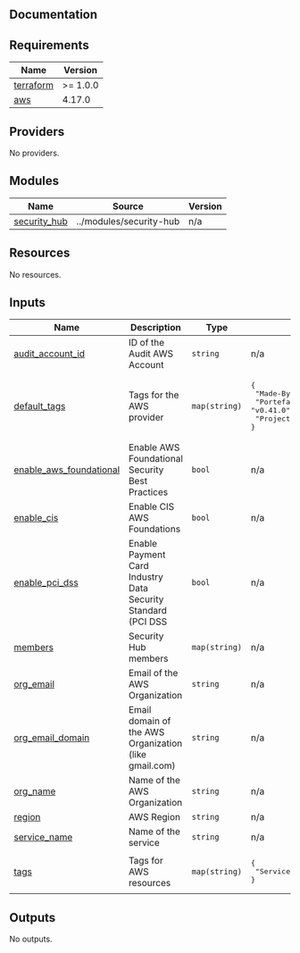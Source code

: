 ## Documentation

<!-- BEGINNING OF PRE-COMMIT-TERRAFORM DOCS HOOK -->
## Requirements

| Name | Version |
|------|---------|
| <a name="requirement_terraform"></a> [terraform](#requirement\_terraform) | >= 1.0.0 |
| <a name="requirement_aws"></a> [aws](#requirement\_aws) | 4.17.0 |

## Providers

No providers.

## Modules

| Name | Source | Version |
|------|--------|---------|
| <a name="module_security_hub"></a> [security\_hub](#module\_security\_hub) | ../modules/security-hub | n/a |

## Resources

No resources.

## Inputs

| Name | Description | Type | Default | Required |
|------|-------------|------|---------|:--------:|
| <a name="input_audit_account_id"></a> [audit\_account\_id](#input\_audit\_account\_id) | ID of the Audit AWS Account | `string` | n/a | yes |
| <a name="input_default_tags"></a> [default\_tags](#input\_default\_tags) | Tags for the AWS provider | `map(string)` | <pre>{<br>  "Made-By": "Terraform",<br>  "Portefaix-Version": "v0.41.0",<br>  "Project": "Portefaix"<br>}</pre> | no |
| <a name="input_enable_aws_foundational"></a> [enable\_aws\_foundational](#input\_enable\_aws\_foundational) | Enable AWS Foundational Security Best Practices | `bool` | n/a | yes |
| <a name="input_enable_cis"></a> [enable\_cis](#input\_enable\_cis) | Enable CIS AWS Foundations | `bool` | n/a | yes |
| <a name="input_enable_pci_dss"></a> [enable\_pci\_dss](#input\_enable\_pci\_dss) | Enable Payment Card Industry Data Security Standard (PCI DSS | `bool` | n/a | yes |
| <a name="input_members"></a> [members](#input\_members) | Security Hub members | `map(string)` | n/a | yes |
| <a name="input_org_email"></a> [org\_email](#input\_org\_email) | Email of the AWS Organization | `string` | n/a | yes |
| <a name="input_org_email_domain"></a> [org\_email\_domain](#input\_org\_email\_domain) | Email domain of the AWS Organization (like gmail.com) | `string` | n/a | yes |
| <a name="input_org_name"></a> [org\_name](#input\_org\_name) | Name of the AWS Organization | `string` | n/a | yes |
| <a name="input_region"></a> [region](#input\_region) | AWS Region | `string` | n/a | yes |
| <a name="input_service_name"></a> [service\_name](#input\_service\_name) | Name of the service | `string` | n/a | yes |
| <a name="input_tags"></a> [tags](#input\_tags) | Tags for AWS resources | `map(string)` | <pre>{<br>  "Service": "Security Hub"<br>}</pre> | no |

## Outputs

No outputs.
<!-- END OF PRE-COMMIT-TERRAFORM DOCS HOOK -->
